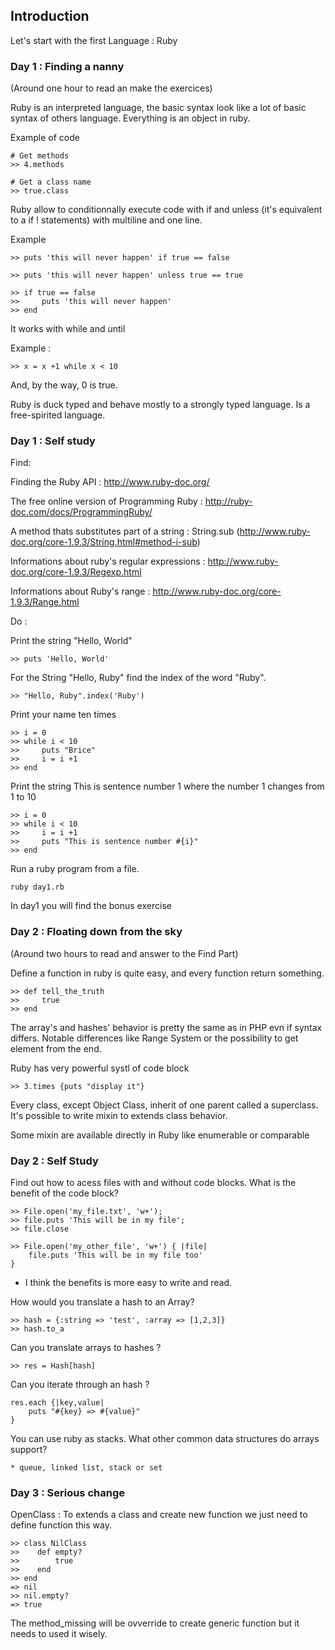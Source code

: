 ## Introduction

Let's start with the first Language : Ruby

### Day 1 : Finding a nanny

(Around one hour to read an make the exercices)

Ruby is an interpreted language, the basic syntax look like a lot of basic syntax of others language. Everything is an object in ruby.

Example of code

    # Get methods
    >> 4.methods

    # Get a class name
    >> true.class

Ruby allow to conditionnally execute code with if and unless (it's equivalent to a if ! statements) with multiline and one line.

Example

    >> puts 'this will never happen' if true == false

    >> puts 'this will never happen' unless true == true

    >> if true == false
    >>     puts 'this will never happen'
    >> end

It works with while and until

Example :

    >> x = x +1 while x < 10


And, by the way, 0 is true.

Ruby is duck typed and behave mostly to a strongly typed language. Is a free-spirited language.


### Day 1 : Self study

Find:

Finding the Ruby API : http://www.ruby-doc.org/

The free online version of Programming Ruby : http://ruby-doc.com/docs/ProgrammingRuby/

A method thats substitutes part of a string : String.sub (http://www.ruby-doc.org/core-1.9.3/String.html#method-i-sub)

Informations about ruby's regular expressions : http://www.ruby-doc.org/core-1.9.3/Regexp.html

Informations about Ruby's range : http://www.ruby-doc.org/core-1.9.3/Range.html


Do :

Print the string "Hello, World"

    >> puts 'Hello, World'


For the String "Hello, Ruby" find the index of the word "Ruby".

    >> "Hello, Ruby".index('Ruby')

Print your name ten times

    >> i = 0
    >> while i < 10
    >>     puts "Brice"
    >>     i = i +1
    >> end

Print the string This is sentence number 1 where the number 1 changes from 1 to 10

    >> i = 0
    >> while i < 10
    >>     i = i +1
    >>     puts "This is sentence number #{i}"
    >> end

Run a ruby program from a file.

    ruby day1.rb

In day1 you will find the bonus exercise

### Day 2 : Floating down from the sky

(Around two hours to read and answer to the Find Part)

Define a function in ruby is quite easy, and every function return something.

    >> def tell_the_truth
    >>     true
    >> end

The array's and hashes' behavior is pretty the same as in PHP evn if syntax differs. Notable differences like Range System or the possibility to get element from the end.

Ruby has very powerful systl of code block

    >> 3.times {puts "display it"}

Every class, except Object Class, inherit of one parent called a superclass. It's possible to write mixin to extends class behavior.

Some mixin are available directly in Ruby like enumerable or comparable

### Day 2 : Self Study

Find out how to acess files with and without code blocks. What is the benefit of the code block?

    >> File.open('my_file.txt', 'w+');
    >> file.puts 'This will be in my file';
    >> file.close

    >> File.open('my_other_file', 'w+') { |file|
        file.puts 'This will be in my file too'
    }

* I think the benefits is more easy to write and read.

How would you translate a hash to an Array?

    >> hash = {:string => 'test', :array => [1,2,3]}
    >> hash.to_a

Can you translate arrays to hashes ?

    >> res = Hash[hash]

Can you iterate through an hash ?

    res.each {|key,value|
        puts "#{key} => #{value}"
    }

You can use ruby as stacks. What other common data structures do arrays support?

    * queue, linked list, stack or set


### Day 3 : Serious change

OpenClass : To extends a class and create new function we just need to define function this way.

    >> class NilClass
    >>    def empty?
    >>        true
    >>    end
    >> end
    => nil
    >> nil.empty?
    => true

The method_missing will be ovverride to create generic function but it needs to used it wisely.